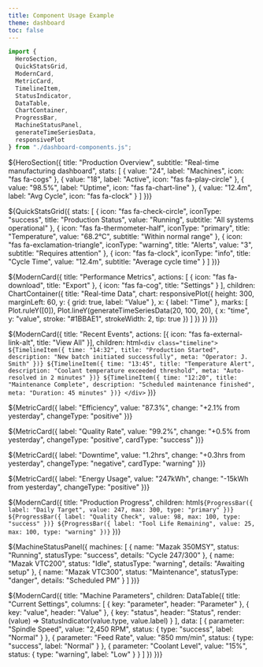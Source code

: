 ```yaml
---
title: Component Usage Example
theme: dashboard
toc: false
---
```


<link rel="stylesheet" href="./dashboard-styles.css">
<link rel="stylesheet" href="./dashboard-components.css">
<link rel="stylesheet" href="https://cdnjs.cloudflare.com/ajax/libs/font-awesome/6.0.0/css/all.min.css">

```js
import {
  HeroSection,
  QuickStatsGrid,
  ModernCard,
  MetricCard,
  TimelineItem,
  StatusIndicator,
  DataTable,
  ChartContainer,
  ProgressBar,
  MachineStatusPanel,
  generateTimeSeriesData,
  responsivePlot
} from "./dashboard-components.js";
```

<!-- Hero Section Example -->
${HeroSection({
  title: "Production Overview",
  subtitle: "Real-time manufacturing dashboard",
  stats: [
    { value: "24", label: "Machines", icon: "fas fa-cogs" },
    { value: "18", label: "Active", icon: "fas fa-play-circle" },
    { value: "98.5%", label: "Uptime", icon: "fas fa-chart-line" },
    { value: "12.4m", label: "Avg Cycle", icon: "fas fa-clock" }
  ]
})}

<!-- Quick Stats Grid -->
${QuickStatsGrid({
  stats: [
    {
      icon: "fas fa-check-circle",
      iconType: "success",
      title: "Production Status",
      value: "Running",
      subtitle: "All systems operational"
    },
    {
      icon: "fas fa-thermometer-half",
      iconType: "primary",
      title: "Temperature",
      value: "68.2°C",
      subtitle: "Within normal range"
    },
    {
      icon: "fas fa-exclamation-triangle",
      iconType: "warning",
      title: "Alerts",
      value: "3",
      subtitle: "Requires attention"
    },
    {
      icon: "fas fa-clock",
      iconType: "info",
      title: "Cycle Time",
      value: "12.4m",
      subtitle: "Average cycle time"
    }
  ]
})}

<!-- Chart Example -->
<div class="grid grid-cols-2">
  ${ModernCard({
    title: "Performance Metrics",
    actions: [
      { icon: "fas fa-download", title: "Export" },
      { icon: "fas fa-cog", title: "Settings" }
    ],
    children: ChartContainer({
      title: "Real-time Data",
      chart: responsivePlot({
        height: 300,
        marginLeft: 60,
        y: { grid: true, label: "Value" },
        x: { label: "Time" },
        marks: [
          Plot.ruleY([0]),
          Plot.lineY(generateTimeSeriesData(20, 100, 20), {
            x: "time", 
            y: "value", 
            stroke: "#1BBAE1", 
            strokeWidth: 2, 
            tip: true
          })
        ]
      })
    })
  })}

  ${ModernCard({
    title: "Recent Events",
    actions: [{ icon: "fas fa-external-link-alt", title: "View All" }],
    children: html`
      <div class="timeline">
        ${TimelineItem({
          time: "14:32",
          title: "Production Started",
          description: "New batch initiated successfully",
          meta: "Operator: J. Smith"
        })}
        ${TimelineItem({
          time: "13:45",
          title: "Temperature Alert",
          description: "Coolant temperature exceeded threshold",
          meta: "Auto-resolved in 2 minutes"
        })}
        ${TimelineItem({
          time: "12:20",
          title: "Maintenance Complete",
          description: "Scheduled maintenance finished",
          meta: "Duration: 45 minutes"
        })}
      </div>
    `
  })}
</div>

<!-- Metrics Grid -->
<div class="metrics-grid">
  ${MetricCard({
    label: "Efficiency",
    value: "87.3%",
    change: "+2.1% from yesterday",
    changeType: "positive"
  })}
  
  ${MetricCard({
    label: "Quality Rate",
    value: "99.2%",
    change: "+0.5% from yesterday",
    changeType: "positive",
    cardType: "success"
  })}
  
  ${MetricCard({
    label: "Downtime",
    value: "1.2hrs",
    change: "+0.3hrs from yesterday",
    changeType: "negative",
    cardType: "warning"
  })}
  
  ${MetricCard({
    label: "Energy Usage",
    value: "247kWh",
    change: "-15kWh from yesterday",
    changeType: "positive"
  })}
</div>

<!-- Progress Bars Example -->
${ModernCard({
  title: "Production Progress",
  children: html`
    ${ProgressBar({
      label: "Daily Target",
      value: 247,
      max: 300,
      type: "primary"
    })}
    ${ProgressBar({
      label: "Quality Check",
      value: 98,
      max: 100,
      type: "success"
    })}
    ${ProgressBar({
      label: "Tool Life Remaining",
      value: 25,
      max: 100,
      type: "warning"
    })}
  `
})}

<!-- Machine Status Panel -->
${MachineStatusPanel({
  machines: [
    {
      name: "Mazak 350MSY",
      status: "Running",
      statusType: "success",
      details: "Cycle 247/300"
    },
    {
      name: "Mazak VTC200",
      status: "Idle",
      statusType: "warning",
      details: "Awaiting setup"
    },
    {
      name: "Mazak VTC300",
      status: "Maintenance",
      statusType: "danger",
      details: "Scheduled PM"
    }
  ]
})}

<!-- Data Table Example -->
${ModernCard({
  title: "Machine Parameters",
  children: DataTable({
    title: "Current Settings",
    columns: [
      { key: "parameter", header: "Parameter" },
      { key: "value", header: "Value" },
      { 
        key: "status", 
        header: "Status",
        render: (value) => StatusIndicator(value.type, value.label)
      }
    ],
    data: [
      {
        parameter: "Spindle Speed",
        value: "2,450 RPM",
        status: { type: "success", label: "Normal" }
      },
      {
        parameter: "Feed Rate",
        value: "850 mm/min",
        status: { type: "success", label: "Normal" }
      },
      {
        parameter: "Coolant Level",
        value: "15%",
        status: { type: "warning", label: "Low" }
      }
    ]
  })
})}

<style>
/* Page-specific styles can go here */
.demo-section {
  margin-bottom: 2rem;
  padding: 1rem;
  border-left: 4px solid var(--accent-color);
  background: rgba(27, 186, 225, 0.05);
}

.demo-section h3 {
  margin-top: 0;
  color: var(--accent-color);
}
</style>
